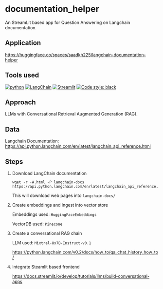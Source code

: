 # documentation_helper

An StreamLit based app for Question Answering on Langchain documentation.

## Application

https://huggingface.co/spaces/saadkh225/langchain-documentation-helper

## Tools used

[![python](https://img.shields.io/badge/Python-3.10-3776AB.svg?style=flat&logo=python&logoColor=white)](https://www.python.org)
[![LangChain](https://img.shields.io/badge/LangChain-0.2.1-3776AB.svg?style=flat&logo=LangChain&logoColor=white)](https://python.langchain.com/v0.2/docs/introduction/)
[![Streamlit](https://img.shields.io/badge/Streamlit-1.35.0-FF4B4B.svg?style=flat&logo=Streamlit&logoColor=white)](https://streamlit.io)
[![Code style: black](https://img.shields.io/badge/code%20style-black-000000.svg)](https://github.com/psf/black)

## Approach

LLMs with Conversational Retrieval Augmented Generation (RAG).

## Data

Langchain Documentation: https://api.python.langchain.com/en/latest/langchain_api_reference.html

## Steps

1. Download LangChain documentation

    ``` shell
    wget -r -A.html -P langchain-docs https://api.python.langchain.com/en/latest/langchain_api_reference.html
    ```
    This will download web pages into `langchain-docs/`

2. Create embeddings and ingest into vector store

    Embeddings used: `HuggingFaceEmbeddings`

    VectorDB used: `Pinecone`

3. Create a conversational RAG chain

    LLM used: `Mixtral-8x7B-Instruct-v0.1`

    https://python.langchain.com/v0.2/docs/how_to/qa_chat_history_how_to/

4. Integrate Steamlit based frontend

    https://docs.streamlit.io/develop/tutorials/llms/build-conversational-apps

